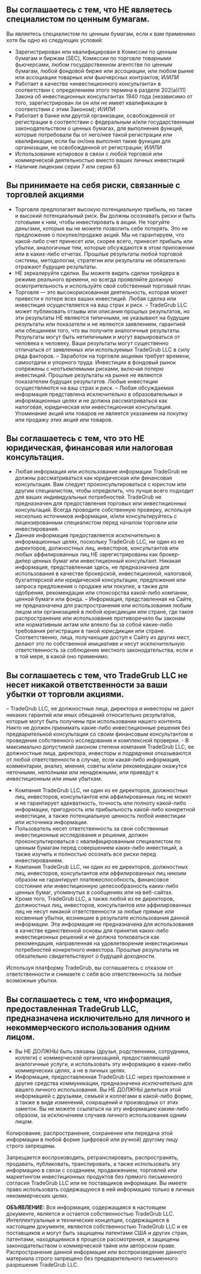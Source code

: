 ## Вы соглашаетесь с тем, что НЕ являетесь специалистом по ценным бумагам.

Вы являетесь специалистом по ценным бумагам, если к вам применимо хотя бы одно из следующих условий:
- Зарегистрирован или квалифицирован в Комиссии по ценным бумагам и биржам (SEC), Комиссии по торговле товарными фьючерсами, любом государственном агентстве по ценным бумагам, любой фондовой бирже или ассоциации, или любом рынке или ассоциации товарных или фьючерсных контрактов; И/ИЛИ
- Работает в качестве «инвестиционного консультанта» в соответствии с определением этого термина в разделе 202(a)(11) Закона об инвестиционных консультантах 1940 года (независимо от того, зарегистрирован ли он или не имеет квалификации в соответствии с этим Законом); И/ИЛИ
- Работает в банке или другой организации, освобожденной от регистрации в соответствии с федеральным и/или государственным законодательством о ценных бумагах, для выполнения функций, которые потребовали бы от него/нее такой регистрации или квалификации, если бы он/она выполнял такие функции для организации, не освобожденной от регистрации; И/ИЛИ
- Использование котировок в связи с любой торговой или коммерческой деятельностью вместо ваших личных инвестиций
- Наличие лицензии серии 7 или серии 63

## Вы принимаете на себя риски, связанные с торговлей акциями

- Торговля предполагает высокую потенциальную прибыль, но также и высокий потенциальный риск. Вы должны осознавать риски и быть готовыми к ним, чтобы инвестировать в акции. Не торгуйте деньгами, которые вы не можете позволить себе потерять. Это не предложение о покупке/продаже акций. Мы не гарантируем, что какой-либо счет принесет или, скорее всего, принесет прибыль или убытки, аналогичные тем, которые обсуждаются в этом приложении или в каких-либо отчетах. Прошлые результаты любой торговой системы, методологии, стратегии или результаты не обязательно отражают будущие результаты.
- НЕ зеркалируйте сделки. Вы можете видеть сделки трейдера в режиме реального времени, но всегда проявляйте должную осмотрительность и используйте свой собственный торговый план.
- Торговля — это высокорискованная деятельность, которая может привести к потере всех ваших инвестиций. Любая сделка или инвестиция осуществляется на ваш страх и риск. – TradeGrub LLC может публиковать отзывы или описания прошлых результатов, но эти результаты НЕ являются типичными, не указывают на будущие результаты или показатели и не являются заявлением, гарантией или обещанием того, что вы получите аналогичные результаты. Результаты могут быть нетипичными и могут варьироваться от человека к человеку. Ваши результаты могут существенно отличаться от заявленных или используемых TradeGrub LLC в силу ряда факторов.
– Заработок на торговле акциями требует времени, самоотдачи и упорного труда. Инвестиции в фондовый рынок сопряжены с неотъемлемыми рисками, включая потерю инвестиций. Прошлые результаты на рынке не являются показателем будущих результатов. Любые инвестиции осуществляются на ваш страх и риск.
– Любая обсуждаемая информация представлена исключительно в образовательных и информационных целях и не должна рассматриваться как налоговая, юридическая или инвестиционная консультация. Упоминание акций или товаров не является указанием на покупку или продажу этих акций или товаров.

## Вы соглашаетесь с тем, что это НЕ юридическая, финансовая или налоговая консультация.

- Любая информация или использование информации TradeGrub не должны рассматриваться как юридическая или финансовая консультация. Вам следует проконсультироваться с юристом или другим специалистом, чтобы определить, что лучше всего подходит для ваших индивидуальных потребностей.
TradeGrub не предназначен для предоставления торговых или инвестиционных консультаций. Всегда проводите собственную проверку, используя несколько источников информации, и/или консультируйтесь с лицензированным специалистом перед началом торговли или инвестирования.
- Данная информация предоставляется исключительно в информационных целях, поскольку TradeGrub LLC, ни один из ее директоров, должностных лиц, инвесторов, консультантов или любых аффилированных лиц НЕ зарегистрированы как брокер-дилер ценных бумаг или инвестиционный консультант. Никакая информация, представленная здесь, не предназначена для использования в качестве брокерской, инвестиционной, налоговой, бухгалтерской или юридической консультации, предложения или запроса предложения о продаже или покупке, а также для одобрения, рекомендации или спонсорства какой-либо компании, ценной бумаги или фонда. – Информация, представленная на Сайте, не предназначена для распространения или использования любым лицом или организацией в любой юрисдикции или стране, где такое распространение или использование противоречило бы законам или нормативным актам или влекло бы за собой какие-либо требования регистрации в такой юрисдикции или стране. Соответственно, лица, получающие доступ к Сайту из других мест, делают это по собственной инициативе и несут исключительную ответственность за соблюдение местного законодательства, если и в той мере, в какой оно применимо.

## Вы соглашаетесь с тем, что TradeGrub LLC не несет никакой ответственности за ваши убытки от торговли акциями.

– TradeGrub LLC, ее должностные лица, директора и инвесторы не дают никаких гарантий или иных обещаний относительно результатов, которые могут быть получены при использовании нашего контента. Никто не должен принимать какие-либо инвестиционные решения без предварительной консультации со своим финансовым консультантом и проведения собственного исследования и комплексной проверки. - В максимально допустимой законом степени компания TradeGrub LLC, ее должностные лица, директора, инвесторы и подрядчики отказываются от любой ответственности в случае, если какая-либо информация, комментарии, анализ, мнения, советы и/или рекомендации окажутся неточными, неполными или ненадежными, или приведут к инвестиционным или иным убыткам.
- Компания TradeGrub LLC, ни один из ее директоров, должностных лиц, инвесторов, консультантов или аффилированных лиц не может и не гарантирует адекватность, точность или полноту какой-либо информации, пригодность или прибыльность какой-либо конкретной инвестиции, а также потенциальную ценность любой инвестиции или источника информации.
- Пользователь несет ответственность за свои собственные инвестиционные исследования и решения, должен проконсультироваться с квалифицированным специалистом по ценным бумагам перед совершением каких-либо инвестиций, а также изучить и полностью осознать все риски перед инвестированием.
- Компания TradeGrub LLC, ни один из ее директоров, должностных лиц, инвесторов, консультантов или аффилированных лиц никоим образом не гарантирует платежеспособность, финансовое состояние или инвестиционную целесообразность каких-либо ценных бумаг, упомянутых в сообщениях или на веб-сайтах.
- Кроме того, TradeGrub LLC, а также любой из ее директоров, должностных лиц, инвесторов, консультантов или аффилированных лиц не несут никакой ответственности за любые прямые или косвенные убытки, возникшие в результате использования данной информации. Эта информация не предназначена для использования в качестве единственной основы для принятия каких-либо инвестиционных решений и не должна толковаться как рекомендация, направленная на удовлетворение инвестиционных потребностей конкретного инвестора. Прошлые результаты не обязательно свидетельствуют о будущей доходности.

Используя платформу TradeGrub, вы соглашаетесь с отказом от ответственности и снимаете с себя всю ответственность за любые возможные убытки.

## Вы соглашаетесь с тем, что информация, предоставленная TradeGrub LLC, предназначена исключительно для личного и некоммерческого использования одним лицом.

- Вы НЕ ДОЛЖНЫ быть связаны (друзья, родственники, сотрудники, коллеги) с коммерческой организацией, предоставляющей аналогичные услуги, и использовать эту информацию в каких-либо коммерческих целях, а не в личных целях.
- Информация, предоставленная TradeGrub LLC через приложение и другие средства коммуникации, предназначена исключительно для вашего личного использования. Вы НЕ ДОЛЖНЫ делиться этой информацией с друзьями, семьей и коллегами в какой-либо форме, а также в виде изменений, сокращений и производных от этих заметок. Вы не можете ссылаться на эту информацию каким-либо образом, за исключением случаев личного использования одним лицом.

Копирование, распространение, сохранение или передача этой информации в любой форме (цифровой или ручной) другому лицу строго запрещены.

Запрещается воспроизводить, ретранслировать, распространять, продавать, публиковать, транслировать, а также использовать эту информацию в связи с созданием, продвижением, торговлей или маркетингом инвестиционных продуктов без прямого письменного согласия TradeGrub LLC или ее поставщиков информации. Вы имеете право использовать содержащуюся в ней информацию только в личных некоммерческих целях.

**ОБЪЯВЛЕНИЕ:** Вся информация, содержащаяся в настоящем документе, является и остается собственностью TradeGrub LLC. Интеллектуальные и технические концепции, содержащиеся в настоящем документе, являются собственностью TradeGrub LLC и ее поставщиков и могут быть защищены патентами США и других стран, патентами, находящимися в процессе рассмотрения, и защищены законодательством о коммерческой тайне или авторском праве. Распространение данной информации или воспроизведение данного материала строго запрещено без предварительного письменного разрешения TradeGrub LLC.